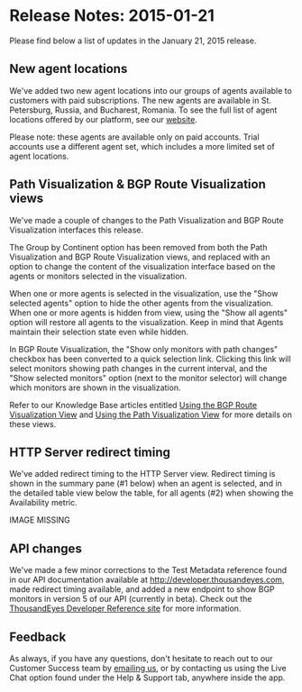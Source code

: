 # Release Notes: 2015-01-21

Please find below a list of updates in the January 21, 2015 release.  

## New agent locations

We've added two new agent locations into our groups of agents available to customers with paid subscriptions. The new agents are available in St. Petersburg, Russia, and Bucharest, Romania.  To see the full list of agent locations offered by our platform, see our [website](https://www.thousandeyes.com/product/agent-locations).

Please note: these agents are available only on paid accounts.  Trial accounts use a different agent set, which includes a more limited set of agent locations.

## Path Visualization & BGP Route Visualization views

We've made a couple of changes to the Path Visualization and BGP Route Visualization interfaces this release.

The Group by Continent option has been removed from both the Path Visualization and BGP Route Visualization views, and replaced with an option to change the content of the visualization interface based on the agents or monitors selected in the visualization.

When one or more agents is selected in the visualization, use the "Show selected agents" option to hide the other agents from the visualization. When one or more agents is hidden from view, using the "Show all agents" option will restore all agents to the visualization.  Keep in mind that Agents maintain their selection state even while hidden.

In BGP Route Visualization, the "Show only monitors with path changes" checkbox has been converted to a quick selection link. Clicking this link will select monitors showing path changes in the current interval, and the "Show selected monitors" option \(next to the monitor selector\) will change which monitors are shown in the visualization.

Refer to our Knowledge Base articles entitled [Using the BGP Route Visualization View](https://success.thousandeyes.com/ViewArticle?articleIdParam=kA0E0000000CmmpKAC) and [Using the Path Visualization View](https://success.thousandeyes.com/ViewArticle?articleIdParam=kA0E0000000CmmiKAC) for more details on these views.

## HTTP Server redirect timing

We've added redirect timing to the HTTP Server view. Redirect timing is shown in the summary pane \(\#1 below\) when an agent is selected, and in the detailed table view below the table, for all agents \(\#2\) when showing the Availability metric.

IMAGE MISSING

## API changes

We've made a few minor corrections to the Test Metadata reference found in our API documentation available at http://developer.thousandeyes.com, made redirect timing available, and added a new endpoint to show BGP monitors in version 5 of our API \(currently in beta\).  Check out the [ThousandEyes Developer Reference site](http://developer.thousandeyes.com/) for more information.

## Feedback

As always, if you have any questions, don't hesitate to reach out to our Customer Success team by [emailing us](mailto:support@thousandeyes.com?subject=Jan%2021%202015%20Release%20Notes), or by contacting us using the Live Chat option found under the Help & Support tab, anywhere inside the app.

